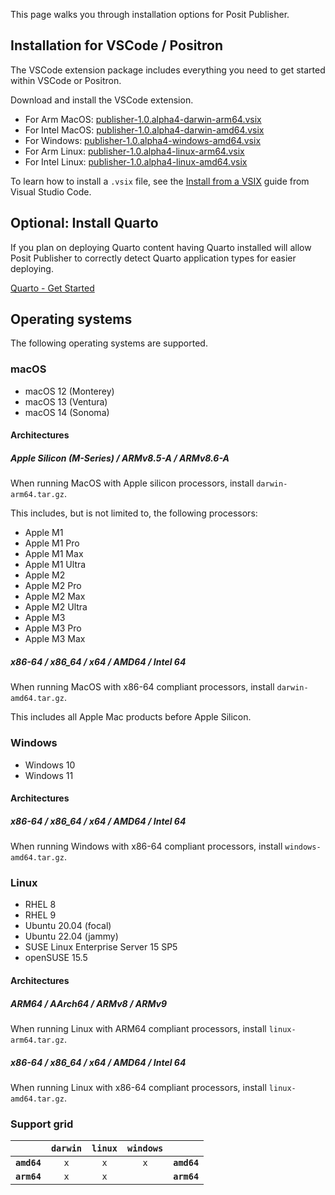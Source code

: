 This page walks you through installation options for Posit Publisher.

## Installation for VSCode / Positron

The VSCode extension package includes everything you need to get started within
VSCode or Positron.

Download and install the VSCode extension.

- For Arm MacOS: [publisher-1.0.alpha4-darwin-arm64.vsix](https://cdn.posit.co/publisher/releases/tags/v1.0.alpha4/publisher-1.0.alpha4-darwin-arm64.vsix)
- For Intel MacOS: [publisher-1.0.alpha4-darwin-amd64.vsix](https://cdn.posit.co/publisher/releases/tags/v1.0.alpha4/publisher-1.0.alpha4-darwin-amd64.vsix)
- For Windows: [publisher-1.0.alpha4-windows-amd64.vsix](https://cdn.posit.co/publisher/releases/tags/v1.0.alpha4/publisher-1.0.alpha4-windows-amd64.vsix)
- For Arm Linux: [publisher-1.0.alpha4-linux-arm64.vsix](https://cdn.posit.co/publisher/releases/tags/v1.0.alpha4/publisher-1.0.alpha4-linux-arm64.vsix)
- For Intel Linux: [publisher-1.0.alpha4-linux-amd64.vsix](https://cdn.posit.co/publisher/releases/tags/v1.0.alpha4/publisher-1.0.alpha4-linux-amd64.vsix)

To learn how to install a `.vsix` file, see the [Install from a
VSIX](https://code.visualstudio.com/docs/editor/extension-marketplace#_install-from-a-vsix)
guide from Visual Studio Code.

## Optional: Install Quarto

If you plan on deploying Quarto content having Quarto installed will allow
Posit Publisher to correctly detect Quarto application types for easier
deploying.

[Quarto - Get Started](https://quarto.org/docs/get-started/)

## Operating systems

The following operating systems are supported.

### macOS

- macOS 12 (Monterey)
- macOS 13 (Ventura)
- macOS 14 (Sonoma)

#### Architectures

##### Apple Silicon (M-Series) / ARMv8.5-A / ARMv8.6-A

When running MacOS with Apple silicon processors, install `darwin-arm64.tar.gz`.

This includes, but is not limited to, the following processors:

- Apple M1
- Apple M1 Pro
- Apple M1 Max
- Apple M1 Ultra
- Apple M2
- Apple M2 Pro
- Apple M2 Max
- Apple M2 Ultra
- Apple M3
- Apple M3 Pro
- Apple M3 Max

##### x86-64 / x86_64 / x64 / AMD64 / Intel 64

When running MacOS with x86-64 compliant processors, install
`darwin-amd64.tar.gz`.

This includes all Apple Mac products before Apple Silicon.

### Windows

- Windows 10
- Windows 11

#### Architectures

##### x86-64 / x86_64 / x64 / AMD64 / Intel 64

When running Windows with x86-64 compliant processors, install
`windows-amd64.tar.gz`.

### Linux

- RHEL 8
- RHEL 9
- Ubuntu 20.04 (focal)
- Ubuntu 22.04 (jammy)
- SUSE Linux Enterprise Server 15 SP5
- openSUSE 15.5

#### Architectures

##### ARM64 / AArch64 / ARMv8 / ARMv9

When running Linux with ARM64 compliant processors, install
`linux-arm64.tar.gz`.

##### x86-64 / x86_64 / x64 / AMD64 / Intel 64

When running Linux with x86-64 compliant processors, install
`linux-amd64.tar.gz`.

### Support grid

|             | `darwin` | `linux` | `windows` |             |
| ----------: | :------: | :-----: | :-------: | :---------- |
| **`amd64`** |   `x`    |   `x`   |    `x`    | **`amd64`** |
| **`arm64`** |   `x`    |   `x`   |           | **`arm64`** |
